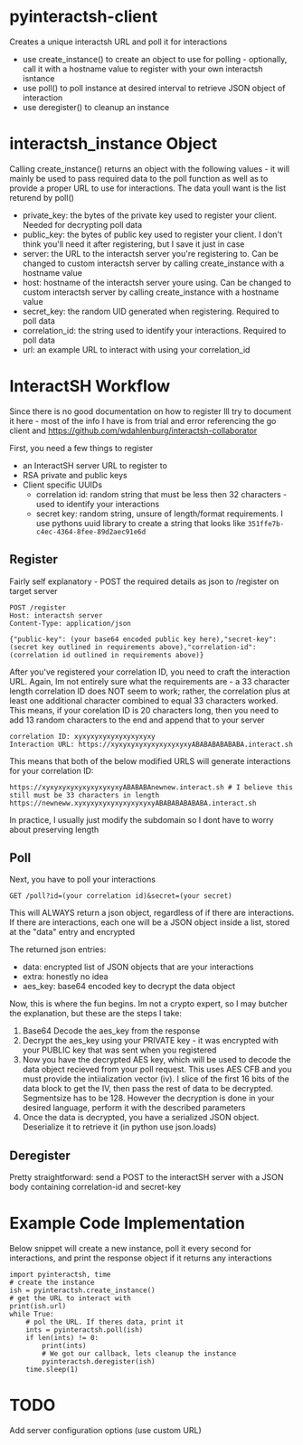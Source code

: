 # pyinteractsh-client

Creates a unique interactsh URL and poll it for interactions

- use create_instance() to create an object to use for polling - optionally, call it with a hostname value to register with your own interactsh isntance
- use poll() to poll instance at desired interval to retrieve JSON object of interaction
- use deregister() to cleanup an instance

# interactsh_instance Object
Calling create_instance() returns an object with the following values - it will mainly be used to pass required data to the poll function as well as to provide a proper URL to use for interactions. The data youll want is the list returend by poll()

 - private_key: the bytes of the private key used to register your client. Needed for decrypting poll data
 - public_key: the bytes of public key used to register your client. I don't think you'll need it after registering, but I save it just in case
 - server: the URL to the interactsh server you're registering to. Can be changed to custom interactsh server by calling create_instance with a hostname value
 - host: hostname of the interactsh server youre using. Can be changed to custom interactsh server by calling create_instance with a hostname value
 - secret_key: the random UID generated when registering. Required to poll data
 - correlation_id: the string used to identify your interactions. Required to poll data
 - url: an example URL to interact with using your correlation_id

# InteractSH Workflow
Since there is no good documentation on how to register Ill try to document it here - most of the info I have is from trial and error referencing the go client and https://github.com/wdahlenburg/interactsh-collaborator

First, you need a few things to register
  - an InteractSH server URL to register to
  - RSA private and public keys
  - Client specific UUIDs
    - correlation id: random string that must be less then 32 characters - used to identify your interactions  
    - secret key: random string, unsure of length/format requirements. I use pythons uuid library to create a string that looks like ```351ffe7b-c4ec-4364-8fee-89d2aec91e6d```

## Register
Fairly self explanatory - POST the required details as json to /register on target server
```
POST /register
Host: interactsh server
Content-Type: application/json

{"public-key": (your base64 encoded public key here),"secret-key":(secret key outlined in requirements above),"correlation-id": (correlation id outlined in requirements above)}
```
After you've registered your correlation ID, you need to craft the interaction URL. Again, Im not entirely sure what the requirements are - a 33 character length correlation ID does NOT seem to work; rather, the correlation plus at least one additional character combined to equal 33 characters worked. This means, if your corelation ID is 20 characters long, then you need to add 13 random characters to the end and append that to your server
```
correlation ID: xyxyxyxyxyxyxyxyxyxy
Interaction URL: https://xyxyxyxyxyxyxyxyxyxyABABABABABABA.interact.sh
```
This means that both of the below modified URLS will generate interactions for your correlation ID:
```
https://xyxyxyxyxyxyxyxyxyxyABABABAnewnew.interact.sh # I believe this still must be 33 characters in length
https://newneww.xyxyxyxyxyxyxyxyxyxyABABABABABABA.interact.sh
```
In practice, I usually just modify the subdomain so I dont have to worry about preserving length
## Poll
Next, you have to poll your interactions
```
GET /poll?id=(your correlation id)&secret=(your secret)
```
This will ALWAYS return a json object, regardless of if there are interactions. If there are interactions, each one will be a JSON object inside a list, stored at the "data" entry and encrypted

The returned json entries:
 - data: encrypted list of JSON objects that are your interactions 
 - extra: honestly no idea
 - aes_key: base64 encoded key to decrypt the data object  

Now, this is where the fun begins. Im not a crypto expert, so I may butcher the explanation, but these are the steps I take:

1) Base64 Decode the aes_key from the response
2) Decrypt the aes_key using your PRIVATE key - it was encrypted with your PUBLIC key that was sent when you registered
3) Now you have the decrypted AES key, which will be used to decode the data object recieved from your poll request. This uses AES CFB and you must provide the intiialization vector (iv). I slice of the first 16 bits of the data block to get the IV, then pass the rest of data to be decrypted. Segmentsize has to be 128. However the decryption is done in your desired language, perform it with the described parameters
4) Once the data is decrypted, you have a serialized JSON object. Deserialize it to retrieve it (in python use json.loads)

## Deregister
Pretty straightforward: send a POST to the interactSH server with a JSON body containing correlation-id and secret-key

# Example Code Implementation
Below snippet will create a new instance, poll it every second for interactions, and print the response object if it returns any interactions

```
import pyinteractsh, time
# create the instance
ish = pyinteractsh.create_instance()
# get the URL to interact with
print(ish.url)
while True:
    # pol the URL. If theres data, print it
    ints = pyinteractsh.poll(ish)
    if len(ints) != 0:
        print(ints)
        # We got our callback, lets cleanup the instance
        pyinteractsh.deregister(ish)
    time.sleep(1)
```
# TODO
Add server configuration options (use custom URL)
